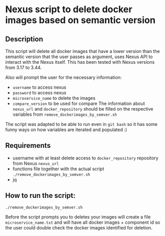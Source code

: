 # Nexus script to delete docker images based on semantic version
## Description
This script will delete all docker images that have a lower version than the semantic version that the user passes as argument, uses Nexus API to interact with the Nexus itself. 
This has been tested with Nexus versions from 3.17 to 3.44.

Also will prompt the user for the necessary information:
- `username` to access nexus
- `password` to access nexus
- `microservice_name` to delete the images
- `compare_version` to be used for compare 
The information about `nexus_url` and `docker_repository` should be filled on the respective variables from `remove_dockerimages_by_semver.sh`

The script was adapted to be able to run even in `git bash` so it has some funny ways on how variables are iterated and populated :)
## Requirements
- username with at least delete access to `docker_repository` repository from Nexus `nexus_url`
- functions file together with the actual script `./remove_dockerimages_by_semver.sh`
- jq

## How to run the script: 
```
./remove_dockerimages_by_semver.sh
```
Before the script prompts you to deletes your images will create a file `microservice_name.txt` and will have all docker images + component id so the user could double check the docker images identified for deletion.